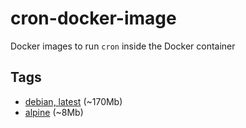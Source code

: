 # cron-docker-image

Docker images to run `cron` inside the Docker container

## Tags

* [debian, latest](debian) (~170Mb)
* [alpine](alpine) (~8Mb)
